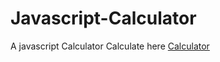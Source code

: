 # Javascript-Calculator
A javascript Calculator
Calculate here [Calculator](https://codepen.io/sravanimachineni/full/NgoVaB/)

